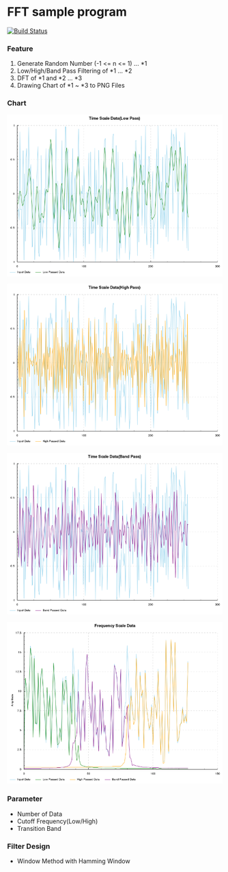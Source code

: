 # FFT sample program

[![Build Status](https://travis-ci.org/IMOKURI/fast-fourier-transform-example.svg?branch=master)](https://travis-ci.org/IMOKURI/fast-fourier-transform-example)

### Feature

1. Generate Random Number (-1 <= n <= 1) ... *1
1. Low/High/Band Pass Filtering of *1 ... *2
1. DFT of *1 and *2 ... *3
1. Drawing Chart of *1 ~ *3 to PNG Files

### Chart

![Time Scale Chart(Low Pass)](time_scale_lowpass.png)

![Time Scale Chart(High Pass)](time_scale_highpass.png)

![Time Scale Chart(Band Pass)](time_scale_bandpass.png)

![Frequency Scale Chart](frequency_scale.png)

### Parameter

* Number of Data
* Cutoff Frequency(Low/High)
* Transition Band

### Filter Design

* Window Method with Hamming Window

